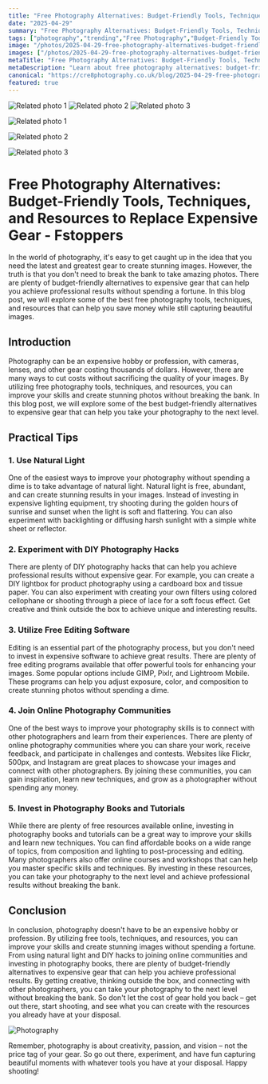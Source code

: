 ```yaml
---
title: "Free Photography Alternatives: Budget-Friendly Tools, Techniques, and Resources to Replace Expensive Gear - Fstoppers"
date: "2025-04-29"
summary: "Free Photography Alternatives: Budget-Friendly Tools, Techniques, and Resources to Replace Expensive Gear - Fstoppers - A trending topic in photography."
tags: ["photography","trending","Free Photography","Budget-Friendly Tools","Techniques","Resources","Expensive Gear","Natural Light","DIY Photography Hacks","Free Editing Software","Online Photography Communities","Photography Books","Tutorials"]
image: "/photos/2025-04-29-free-photography-alternatives-budget-friendly-tools-techniques-and-resources-to-replace-expensive-gear-fstoppers-1.jpg"
images: ["/photos/2025-04-29-free-photography-alternatives-budget-friendly-tools-techniques-and-resources-to-replace-expensive-gear-fstoppers-1.jpg","/photos/2025-04-29-free-photography-alternatives-budget-friendly-tools-techniques-and-resources-to-replace-expensive-gear-fstoppers-2.jpg","/photos/2025-04-29-free-photography-alternatives-budget-friendly-tools-techniques-and-resources-to-replace-expensive-gear-fstoppers-3.jpg"]
metaTitle: "Free Photography Alternatives: Budget-Friendly Tools, Techniques, and Resources to Replace Expensive Gear - Fstoppers | cre8 Photography"
metaDescription: "Learn about free photography alternatives: budget-friendly tools, techniques, and resources to replace expensive gear - fstoppers in photography with practical tips and insights."
canonical: "https://cre8photography.co.uk/blog/2025-04-29-free-photography-alternatives-budget-friendly-tools-techniques-and-resources-to-replace-expensive-gear-fstoppers"
featured: true
---
```


<!-- Gallery as HTML -->

<div class="grid grid-cols-1 sm:grid-cols-2 md:grid-cols-3 gap-4">
  <img src="/photos/2025-04-29-free-photography-alternatives-budget-friendly-tools-techniques-and-resources-to-replace-expensive-gear-fstoppers-1.jpg" alt="Related photo 1" class="w-full rounded-lg" />
<img src="/photos/2025-04-29-free-photography-alternatives-budget-friendly-tools-techniques-and-resources-to-replace-expensive-gear-fstoppers-2.jpg" alt="Related photo 2" class="w-full rounded-lg" />
<img src="/photos/2025-04-29-free-photography-alternatives-budget-friendly-tools-techniques-and-resources-to-replace-expensive-gear-fstoppers-3.jpg" alt="Related photo 3" class="w-full rounded-lg" />
</div>


<!-- Gallery as Markdown -->
![Related photo 1](/photos/2025-04-29-free-photography-alternatives-budget-friendly-tools-techniques-and-resources-to-replace-expensive-gear-fstoppers-1.jpg)


![Related photo 2](/photos/2025-04-29-free-photography-alternatives-budget-friendly-tools-techniques-and-resources-to-replace-expensive-gear-fstoppers-2.jpg)


![Related photo 3](/photos/2025-04-29-free-photography-alternatives-budget-friendly-tools-techniques-and-resources-to-replace-expensive-gear-fstoppers-3.jpg)



# Free Photography Alternatives: Budget-Friendly Tools, Techniques, and Resources to Replace Expensive Gear - Fstoppers

In the world of photography, it's easy to get caught up in the idea that you need the latest and greatest gear to create stunning images. However, the truth is that you don't need to break the bank to take amazing photos. There are plenty of budget-friendly alternatives to expensive gear that can help you achieve professional results without spending a fortune. In this blog post, we will explore some of the best free photography tools, techniques, and resources that can help you save money while still capturing beautiful images.

## Introduction

Photography can be an expensive hobby or profession, with cameras, lenses, and other gear costing thousands of dollars. However, there are many ways to cut costs without sacrificing the quality of your images. By utilizing free photography tools, techniques, and resources, you can improve your skills and create stunning photos without breaking the bank. In this blog post, we will explore some of the best budget-friendly alternatives to expensive gear that can help you take your photography to the next level.

## Practical Tips

### 1. Use Natural Light

One of the easiest ways to improve your photography without spending a dime is to take advantage of natural light. Natural light is free, abundant, and can create stunning results in your images. Instead of investing in expensive lighting equipment, try shooting during the golden hours of sunrise and sunset when the light is soft and flattering. You can also experiment with backlighting or diffusing harsh sunlight with a simple white sheet or reflector.

### 2. Experiment with DIY Photography Hacks

There are plenty of DIY photography hacks that can help you achieve professional results without expensive gear. For example, you can create a DIY lightbox for product photography using a cardboard box and tissue paper. You can also experiment with creating your own filters using colored cellophane or shooting through a piece of lace for a soft focus effect. Get creative and think outside the box to achieve unique and interesting results.

### 3. Utilize Free Editing Software

Editing is an essential part of the photography process, but you don't need to invest in expensive software to achieve great results. There are plenty of free editing programs available that offer powerful tools for enhancing your images. Some popular options include GIMP, Pixlr, and Lightroom Mobile. These programs can help you adjust exposure, color, and composition to create stunning photos without spending a dime.

### 4. Join Online Photography Communities

One of the best ways to improve your photography skills is to connect with other photographers and learn from their experiences. There are plenty of online photography communities where you can share your work, receive feedback, and participate in challenges and contests. Websites like Flickr, 500px, and Instagram are great places to showcase your images and connect with other photographers. By joining these communities, you can gain inspiration, learn new techniques, and grow as a photographer without spending any money.

### 5. Invest in Photography Books and Tutorials

While there are plenty of free resources available online, investing in photography books and tutorials can be a great way to improve your skills and learn new techniques. You can find affordable books on a wide range of topics, from composition and lighting to post-processing and editing. Many photographers also offer online courses and workshops that can help you master specific skills and techniques. By investing in these resources, you can take your photography to the next level and achieve professional results without breaking the bank.

## Conclusion

In conclusion, photography doesn't have to be an expensive hobby or profession. By utilizing free tools, techniques, and resources, you can improve your skills and create stunning images without spending a fortune. From using natural light and DIY hacks to joining online communities and investing in photography books, there are plenty of budget-friendly alternatives to expensive gear that can help you achieve professional results. By getting creative, thinking outside the box, and connecting with other photographers, you can take your photography to the next level without breaking the bank. So don't let the cost of gear hold you back – get out there, start shooting, and see what you can create with the resources you already have at your disposal.

![Photography](/path/to/image)

Remember, photography is about creativity, passion, and vision – not the price tag of your gear. So go out there, experiment, and have fun capturing beautiful moments with whatever tools you have at your disposal. Happy shooting!

